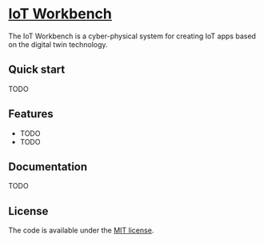 # [IoT Workbench](https://charxie.github.io/)


The IoT Workbench is a cyber-physical system for creating IoT apps based on the digital twin technology.


## Quick start

TODO


## Features

* TODO
* TODO


## Documentation

TODO


## License

The code is available under the [MIT license](LICENSE.txt).
